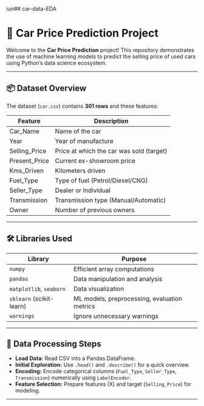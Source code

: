 iun## car-data-EDA
# 🚗 Car Price Prediction Project

Welcome to the **Car Price Prediction** project! This repository demonstrates the use of machine learning models to predict the selling price of used cars using Python’s data science ecosystem.

---

## 📦 Dataset Overview

The dataset (`car.csv`) contains **301 rows** and these features:

| Feature        | Description                                   |
|----------------|-----------------------------------------------|
| Car_Name       | Name of the car                               |
| Year           | Year of manufacture                           |
| Selling_Price  | Price at which the car was sold (target)      |
| Present_Price  | Current ex-showroom price                     |
| Kms_Driven     | Kilometers driven                             |
| Fuel_Type      | Type of fuel (Petrol/Diesel/CNG)              |
| Seller_Type    | Dealer or Individual                          |
| Transmission   | Transmission type (Manual/Automatic)          |
| Owner          | Number of previous owners                     |

---

## 🛠️ Libraries Used

| Library                | Purpose                                                       |
|------------------------|--------------------------------------------------------------|
| `numpy`                | Efficient array computations                                 |
| `pandas`               | Data manipulation and analysis                               |
| `matplotlib`, `seaborn`| Data visualization                                           |
| `sklearn` (scikit-learn)| ML models, preprocessing, evaluation metrics                |
| `warnings`             | Ignore unnecessary warnings                                  |

---

## 🔎 Data Processing Steps

- **Load Data:** Read CSV into a Pandas DataFrame.
- **Initial Exploration:** Use `.head()` and `.describe()` for a quick overview.
- **Encoding:** Encode categorical columns (`Fuel_Type`, `Seller_Type`, `Transmission`) numerically using `LabelEncoder`.
- **Feature Selection:** Prepare features (X) and target (`Selling_Price`) for modeling.

---


